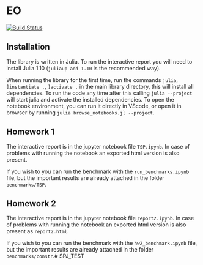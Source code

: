 # EO

[![Build Status](https://github.com/krizjona/EO.jl/actions/workflows/CI.yml/badge.svg?branch=main)](https://github.com/krizjona/EO.jl/actions/workflows/CI.yml?query=branch%3Amain)

## Installation

The library is written in Julia. To run the interactive report you will need to install Julia 1.10 (`juliaup add 1.10` is the recommended way).

When running the library for the first time, run the commands `julia`, `]instantiate .`, `]activate .` in the main library directory, this will install all dependencies. 
To run the code any time after this calling `julia --project` will start julia and activate the installed dependencies.
To open the notebook environment, you can run it directly in VScode, or open it in browser by running `julia browse_notebooks.jl --project`.

## Homework 1

The interactive report is in the jupyter notebook file `TSP.ipynb`.
In case of problems with running the notebook an exported html version is also present.

If you wish to you can run the benchmark with the `run_benchmarks.ipynb` file, but the important results are already attached in the folder `benchmarks/TSP`.

## Homework 2

The interactive report is in the jupyter notebook file `report2.ipynb`.
In case of problems with running the notebook an exported html version is also present as `report2.html`.

If you wish to you can run the benchmark with the `hw2_benchmark.ipynb` file, but the important results are already attached in the folder `benchmarks/constr`.# SPJ_TEST
